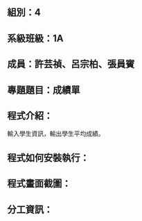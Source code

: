 ## 組別：4
## 系級班級：1A
## 成員：許芸禎、呂宗柏、張員賓
## 專題題目：成績單
## 程式介紹：
輸入學生資訊，輸出學生平均成績。
## 程式如何安裝執行：

## 程式畫面截圖：

## 分工資訊：
